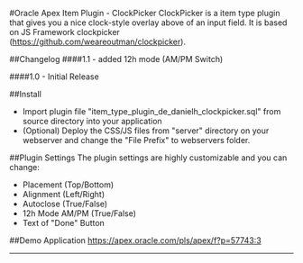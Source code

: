 #Oracle Apex Item Plugin - ClockPicker
ClockPicker is a item type plugin that gives you a nice clock-style overlay above of an input field.
It is based on JS Framework clockpicker (https://github.com/weareoutman/clockpicker).

##Changelog
####1.1 - added 12h mode (AM/PM Switch)

####1.0 - Initial Release

##Install
- Import plugin file "item_type_plugin_de_danielh_clockpicker.sql" from source directory into your application
- (Optional) Deploy the CSS/JS files from "server" directory on your webserver and change the "File Prefix" to webservers folder.

##Plugin Settings
The plugin settings are highly customizable and you can change:
- Placement (Top/Bottom)
- Alignment (Left/Right)
- Autoclose (True/False)
- 12h Mode AM/PM (True/False)
- Text of "Done" Button


##Demo Application
https://apex.oracle.com/pls/apex/f?p=57743:3

---

